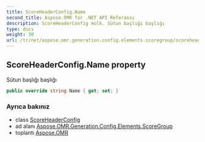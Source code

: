 ```yaml
---
title: ScoreHeaderConfig.Name
second_title: Aspose.OMR for .NET API Referansı
description: ScoreHeaderConfig mülk. Sütun başlığı başlığı
type: docs
weight: 30
url: /tr/net/aspose.omr.generation.config.elements.scoregroup/scoreheaderconfig/name/
---
```

## ScoreHeaderConfig.Name property

Sütun başlığı başlığı

```csharp
public override string Name { get; set; }
```

### Ayrıca bakınız

* class [ScoreHeaderConfig](../)
* ad alanı [Aspose.OMR.Generation.Config.Elements.ScoreGroup](../../scoreheaderconfig/)
* toplantı [Aspose.OMR](../../../)


